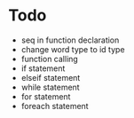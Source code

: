 # Todo
* seq in function declaration
* change word type to id type
* function calling
* if statement
* elseif statement
* while statement
* for statement
* foreach statement